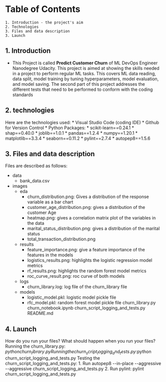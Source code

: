 # Table of Contents
    1. Introduction - the project's aim
    2. Technologies
    3. Files and data description
    3. Launch



## 1. Introduction

- This Project is called **Predict Customer Churn** of ML DevOps Engineer Nanodegree Udacity. This project is aimed at showing the skills needed in a project to perform regular ML tasks. This covers ML data reading, data split, model training by tuning hyperparameters,  model evaluation, and model saving. The second part of this project addresses the different tests that need to be performed to conform with the coding standards

## 2. technologies
Here are the technologies used:
    * Visual Studio Code (coding IDE)
    * Github for Version Control
    * Python Packages: 
                        * scikit-learn==0.24.1
                        * shap==0.40.0
                        * joblib==1.0.1
                        * pandas==1.2.4
                        * numpy==1.20.1
                        * matplotlib==3.3.4
                        * seaborn==0.11.2
                        * pylint==2.7.4
                        * autopep8==1.5.6

## 3. Files and data description
Files are described as follows:
* data
    * bank_data.csv
* images
    * eda
        * churn_distribution.png: Gives a distribution of the response variable as a bar chart
        * customer_age_distribution.png: gives a distribution of the customer Age
        * heatmap.png: gives a correlation matrix plot of the variables in the data
        * marital_status_distribution.png: gives a distribution of the marital status
        * total_transaction_distribution.png
    * results
        * feature_importance.png: give a feature importance of the features in the models
        * logistics_results.png: highlights the logistic regression model metrics
        * rf_results.png: highlights the random forest model metrics
        * roc_curve_result.png: roc curve of both models
    * logs
        * churn_library.log: log file of the churn_library file
    * models
        * logistic_model.pkl: logistic model pickle file
        * rfc_model.pkl: random forest model pickle file 
churn_library.py
churn_notebook.ipynb
churn_script_logging_and_tests.py
README.md


## 4. Launch
How do you run your files? What should happen when you run your files?
Running the churn_library.py: $python churn_library.py
Running the churn_script_logging_and_tests.py:$python churn_script_logging_and_tests.py
Testing the churn_script_logging_and_tests.py: 1. Run autopep8 --in-place --aggressive --aggressive churn_script_logging_and_tests.py
                                               2. Run pylint: pylint churn_script_logging_and_tests.py




